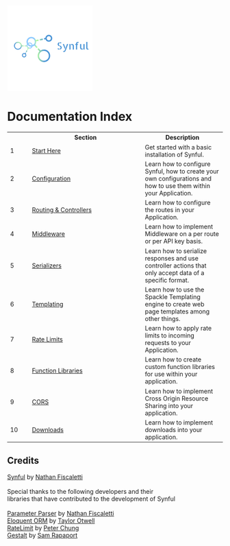 ![Logo](../Logo.png?raw=true)

# Documentation Index

<table>
    <tr>
        <th width="37">
        </th>
        <th width="250">
            Section
        </th>
        <th>
            Description
        </th>
    </tr>
    <tr>
        <td>1</td>
        <td><a href="./Getting%20Started.md">Start Here</a></td>
        <td>Get started with a basic installation of Synful.</td>
    </tr>
    <tr>
        <td>2</td>
        <td><a href="./Configuration.md">Configuration</a></td>
        <td>Learn how to configure Synful, how to create your own configurations and how to use them within your Application.</td>
    </tr>
    <tr>
        <td>3</td>
        <td><a href="./Routing%20%26%20Controllers.md">Routing & Controllers</a></td>
        <td>Learn how to configure the routes in your Application.</td>
    </tr>
    <tr>
        <td>4</td>
        <td><a href="./Middleware.md">Middleware</a></td>
        <td>Learn how to implement Middleware on a per route or per API key basis.</td>
    </tr>
    <tr>
        <td>5</td>
        <td><a href="./Serializers.md">Serializers</a></td>
        <td>Learn how to serialize responses and use controller actions that only accept data of a specific format.</td>
    </tr>
    <tr>
        <td>6</td>
        <td><a href="./Templating.md">Templating</a></td>
        <td>Learn how to use the Spackle Templating engine to create web page templates among other things.</td>
    </tr>
    <tr>
        <td>7</td>
        <td><a href="./Rate%20Limits.md">Rate Limits</a></td>
        <td>Learn how to apply rate limits to incoming requests to your Application.</td>
    </tr>
    <tr>
        <td>8</td>
        <td><a href="./Function%20Libraries.md">Function Libraries</a></td>
        <td>Learn how to create custom function libraries for use within your application.</td>
    </tr>
    <tr>
        <td>9</td>
        <td><a href="./Cors.md">CORS</a></td>
        <td>Learn how to implement Cross Origin Resource Sharing into your application.</td>
    </tr>
    <tr>
        <td>10</td>
        <td><a href="./Downloads.md">Downloads</a></td>
        <td>Learn how to implement downloads into your application.</td>
    </tr>
</table>

## Credits

<a href='https://github.com/nathan-fiscaletti/synful'>Synful</a> by <a href='https://github.com/nathan-fiscaletti'>Nathan Fiscaletti</a><br /><br />
Special thanks to the following developers and their<br />libraries that have contributed to the development of Synful<br /><br />
<a href='https://github.com/nathan-fiscaletti/parameterparser'>Parameter Parser</a> by <a href='https://github.com/nathan-fiscaletti'>Nathan Fiscaletti</a><br />
<a href='https://github.com/illuminate/database'>Eloquent ORM</a> by <a href='https://github.com/taylorotwell'>Taylor Otwell</a><br />
<a href='https://github.com/touhonoob/RateLimit'>RateLimit</a> by <a href='https://github.com/touhonoob'>Peter Chung</a><br />
<a href='https://github.com/samrap/gestalt'>Gestalt</a> by <a href='https://github.com/samrap'>Sam Rapaport</a>
